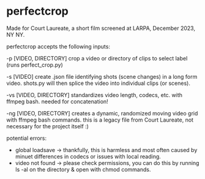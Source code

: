 # perfectcrop

Made for Court Laureate, a short film screened at LARPA, December 2023, NY NY.

perfectcrop accepts the following inputs:

  -p   [VIDEO, DIRECTORY]    crop a video or directory of clips to select label (runs perfect_crop.py)

  -s   [VIDEO]               create .json file identifying shots (scene changes) in a long form video. shots.py will then splice the video into individual clips                             (or scenes).
  
  -vs  [VIDEO, DIRECTORY]   standardizes video length, codecs, etc. with ffmpeg bash. needed for concatenation!
  
  -ng  [VIDEO, DIRECTORY]   creates a dynamic, randomized moving video grid with ffmpeg bash commands. this is a legacy file from Court Laureate, not necessary                             for the project itself :)


potential errors:
  * global loadsave ->   thankfully, this is harmless and most often caused by minuet differences in codecs or issues with local reading.
  * video not found ->   please check permissions, you can do this by running ls -al on the directory & open with chmod commands.
